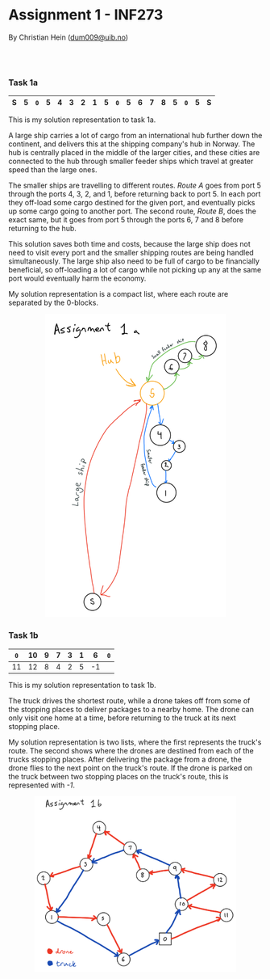 # Assignment 1 - INF273
By Christian Hein (dum009@uib.no)

<br><br>


### Task 1a


| S | 5 | `0` | 5 | 4 | 3 | 2 | 1 | 5 | `0` | 5 | 6 | 7 | 8 | 5 | `0` | 5 | S |
|:-:|:-:|:-:|:-:|:-:|:-:|:-:|:-:|:-:|:-:|:-:|:-:|:-:|:-:|:-:|:-:|:-:|:-:|


This is my solution representation to task 1a. 

A large ship carries a lot of cargo from an international hub further down the continent, and delivers this at the shipping company's hub in Norway. The hub is centrally placed in the middle of the larger cities, and these cities are connected to the hub through smaller feeder ships which travel at greater speed than the large ones. 

The smaller ships are travelling to different routes. *Route A* goes from port 5 through the ports 4, 3, 2, and 1, before returning back to port 5. In each port they off-load some cargo destined for the given port, and eventually picks up some cargo going to another port. The second route, *Route B*, does the exact same, but it goes from port 5 through the ports 6, 7 and 8 before returning to the hub.

This solution saves both time and costs, because the large ship does not need to visit every port and the smaller shipping routes are being handled simultaneously. The large ship also need to be full of cargo to be financially beneficial, so off-loading a lot of cargo while not picking up any at the same port would eventually harm the economy.

My solution representation is a compact list, where each route are separated by the 0-blocks. 

<p align="center">
<img src=../assets/assignment1a_map.png height="600"/>
</p>

### Task 1b

| `0` | 10 | 9 | 7 | 3 | 1 | 6 | `0` |
|:-:|:-:|:-:|:-:|:-:|:-:|:-:|:-:|
| 11 | 12 | 8 | 4 | 2 | 5 | -1 ||

This is my solution representation to task 1b.

The truck drives the shortest route, while a drone takes off from some of the stopping places to deliver packages to a nearby home. The drone can only visit one home at a time, before returning to the truck at its next stopping place. 

My solution representation is two lists, where the first represents the truck's route. The second shows where the drones are destined from each of the trucks stopping places. After delivering the package from a drone, the drone flies to the next point on the truck's route. If the drone is parked on the truck between two stopping places on the truck's route, this is represented with *-1*.


<p align="center">
<img src=../assets/assignment1b_truck_drone_map.png width="400"/>
</p>

